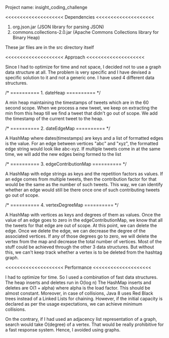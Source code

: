 Project name: insight_coding_challenge



<<<<<<<<<<<<<<<<<<<< Dependencies <<<<<<<<<<<<<<<<<<<<

1. org.json.jar (JSON library for parsing JSON)
2. commons.collections-2.0.jar (Apache Commons Collections library for Binary Heap)

These jar files are in the src directory itself



<<<<<<<<<<<<<<<<<<<< Approach <<<<<<<<<<<<<<<<<<<<

Since I had to optimize for time and not space, I decided not to use a graph data structure at all.
The problem is very specific and I have devised a specific solution to it and not a generic one.
I have used 4 different data structures.

/* ========== 1. dateHeap ========== */

A min heap maintaining the timestamps of tweets which are in the 60 second scope.
When we process a new tweet, we keep on extracting the min from this heap till we find a tweet that didn't go out of scope.
We add the timestamp of the current tweet to the heap.

/* ========== 2. dateEdgeMap ========== */

A HashMap where dates(timestamps) are keys and a list of formatted edges is the value.
For an edge between vertices "abc" and "xyz", the formatted edge string would look like abc-xyz.
If multiple tweets come in at the same time, we will add the new edges being formed to the list

/* ========== 3. edgeContributionMap ========== */

A HashMap with edge strings as keys and the repetition factors as values.
If an edge comes from multiple tweets, then the contribution factor for that would be the same as the number of such tweets.
This way, we can identify whether an edge would still be there once one of such contributing tweets go out of scope.

/* ========== 4. vertexDegreeMap ========== */

A HashMap with vertices as keys and degrees of them as values.
Once the value of an edge goes to zero in the edgeContributionMap, we know that all the tweets for that edge are out of scope.
At this point, we can delete the edge.
Once we delete the edge, we can decrease the degree of the associated vertices.
If any of those degrees go to zero, we will delete the vertex from the map and decrease the total number of vertices.
Most of the stuff could be achieved through the other 3 data structures.
But without this, we can't keep track whether a vertex is to be deleted from the hashtag graph.



<<<<<<<<<<<<<<<<<<<< Performance <<<<<<<<<<<<<<<<<<<<

I had to optimize for time. So I used a combination of fast data structures.
The heap inserts and deletes run in O(log n)
The HashMap inserts and deletes are O(1 + alpha) where alpha is the load factor. This should be almost constant.
Moreover, in case of collisions, Java 8 uses Red Black trees instead of a Linked Lists for chaining.
However, if the initial capacity is declared as per the usage expectations, we can achieve minimum collisions.

On the contrary, if I had used an adjacency list representation of a graph, search would take O(degree) of a vertex.
That would be really prohibitive for a fast response system. Hence, I avoided using graphs.
